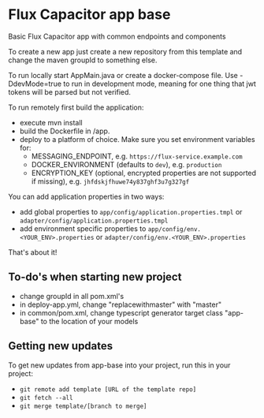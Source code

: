 # Flux Capacitor app base
Basic Flux Capacitor app with common endpoints and components

To create a new app just create a new repository from this template and change the maven groupId to something else.

To run locally start AppMain.java or create a docker-compose file.
Use -DdevMode=true to run in development mode, meaning for one thing that jwt tokens will be parsed but not verified.

To run remotely first build the application:
- execute mvn install
- build the Dockerfile in /app.
- deploy to a platform of choice. Make sure you set environment variables for:
    - MESSAGING_ENDPOINT, e.g. `https://flux-service.example.com`
    - DOCKER_ENVIRONMENT (defaults to `dev`), e.g. `production`
    - ENCRYPTION_KEY (optional, encrypted properties are not supported if missing), e.g. `jhfdskjfhuwe74y837ghf3u7g327gf`

You can add application properties in two ways:
- add global properties to `app/config/application.properties.tmpl` or `adapter/config/application.properties.tmpl`
- add environment specific properties to `app/config/env.<YOUR_ENV>.properties` or `adapter/config/env.<YOUR_ENV>.properties`

That's about it!

## To-do's when starting new project

- change groupId in all pom.xml's
- in deploy-app.yml, change "replacewithmaster" with "master"
- in common/pom.xml, change typescript generator target class "app-base" to the location of your models

## Getting new updates

To get new updates from app-base into your project, run this in your project:

- `git remote add template [URL of the template repo]`
- `git fetch --all`
- `git merge template/[branch to merge]`
